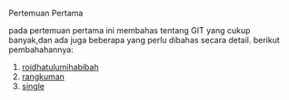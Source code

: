 Pertemuan Pertama

pada pertemuan pertama ini membahas tentang GIT yang cukup banyak,dan ada juga beberapa yang perlu dibahas secara
detail. berikut pembahahannya:

1. [roidhatulumihabibah](git-kolaborasi.md)
2. [rangkuman](rangkuman-cloud-computing.md)
3. [single](git-singlemd)

